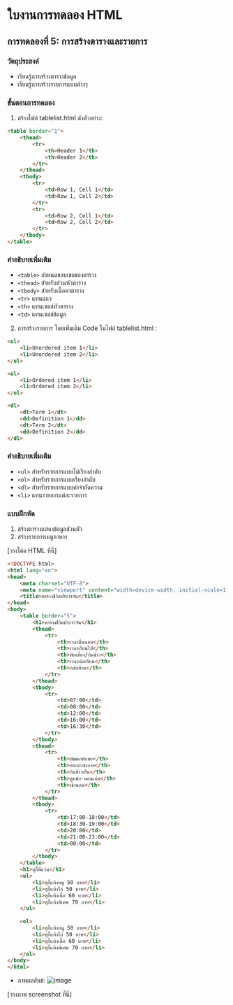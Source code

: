 # ใบงานการทดลอง HTML

## การทดลองที่ 5: การสร้างตารางและรายการ
### วัตถุประสงค์
- เรียนรู้การสร้างตารางข้อมูล
- เรียนรู้การสร้างรายการแบบต่างๆ

### ขั้นตอนการทดลอง
1. สร้างไฟล์ tablelist.html ดังตัวอย่าง:
```html
<table border="1">
    <thead>
        <tr>
            <th>Header 1</th>
            <th>Header 2</th>
        </tr>
    </thead>
    <tbody>
        <tr>
            <td>Row 1, Cell 1</td>
            <td>Row 1, Cell 2</td>
        </tr>
        <tr>
            <td>Row 2, Cell 1</td>
            <td>Row 2, Cell 2</td>
        </tr>
    </tbody>
</table>
```

### คำอธิบายเพิ่มเติม
- `<table>` กำหนดขอบเขตของตาราง
- `<thead>` สำหรับส่วนหัวตาราง
- `<tbody>` สำหรับเนื้อหาตาราง
- `<tr>` แทนแถว
- `<th>` แทนเซลล์หัวตาราง
- `<td>` แทนเซลล์ข้อมูล

2. การสร้างรายการ โดยเพิ่มเติม Code ในไฟล์ tablelist.html :
```html
<ul>
    <li>Unordered item 1</li>
    <li>Unordered item 2</li>
</ul>

<ol>
    <li>Ordered item 1</li>
    <li>Ordered item 2</li>
</ol>

<dl>
    <dt>Term 1</dt>
    <dd>Definition 1</dd>
    <dt>Term 2</dt>
    <dd>Definition 2</dd>
</dl>
```

### คำอธิบายเพิ่มเติม
- `<ul>` สำหรับรายการแบบไม่เรียงลำดับ
- `<ol>` สำหรับรายการแบบเรียงลำดับ
- `<dl>` สำหรับรายการแบบคำจำกัดความ
- `<li>` แทนรายการแต่ละรายการ

### แบบฝึกหัด
1. สร้างตารางแสดงข้อมูลส่วนตัว
2. สร้างรายการเมนูอาหาร

[วางโค้ด HTML ที่นี่]
```html
<!DOCTYPE html>
<html lang="en">
<head>
    <meta charset="UTF-8">
    <meta name="viewport" content="width=device-width, initial-scale=1.0">
    <title>ตารางชีวิตประจำวัน</title>
</head>
<body>
    <table border="5">
        <h1>ตารางชีวิตประจำวัน</h1>
        <thead>
            <tr>
                <th>เวลาตื่นนอน</th>
                <th>เวลาเรียนไป</th>
                <th>พักเที่ยง/กินข้าว</th>
                <th>เวลาเลิกเรียน</th>
                <th>กลับบ้าน</th>
            </tr>
        </thead>
        <tbody>
            <tr>
                <td>07:00</td>
                <td>08:00</td>
                <td>12:00</td>
                <td>16:00</td>
                <td>16:30</td>
            </tr>
        </tbody>
        <thead>
            <tr>
                <th>พัฒนาทักษะ</th>
                <th>ออกกำลังกาย</th>
                <th>กินข้าวเย็น</th>
                <th>ดูหนัง-นอนเล่น</th>
                <th>เข้านอน</th>
            </tr>
        </thead>
        <tbody>
            <tr>
                <td>17:00-18:00</td>
                <td>18:30-19:00</td>
                <td>20:00</td>
                <td>21:00-23:00</td>
                <td>00:00</td>
            </tr>
        </tbody>
    </table>
    <h1>สุกี้พี่แว่น</h1>
    <ul>
        <li>สุกี้แห้งหมู 50 บาท</li>
        <li>สุกี้แห้งไก่ 50 บาท</li>
        <li>สุกี้แห้งเนื้อ 60 บาท</li>
        <li>สุกี้แห้งพิเศษ 70 บาท</li>
    </ul>
    
    <ol>
        <li>สุกี้แห้งหมู 50 บาท</li>
        <li>สุกี้แห้งไก่ 50 บาท</li>
        <li>สุกี้แห้งเนื้อ 60 บาท</li>
        <li>สุกี้แห้งพิเศษ 70 บาท</li>
    </ol>
</body>
</html>
```
- ภาพผลลัพธ์:
![image](https://github.com/user-attachments/assets/5f237574-8e49-448b-9e4a-a08b131ef66b)

[วางภาพ screenshot ที่นี่]

